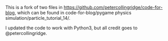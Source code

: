 This is a fork of two files in https://github.com/petercollingridge/code-for-blog, which
can be found in code-for-blog/pygame physics simulation/particle_tutorial_14/.

I updated the code to work with Python3, but all credit goes to @petercollingridge.
